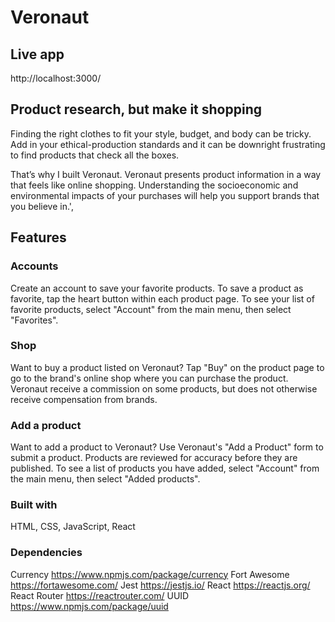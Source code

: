 # Veronaut

## Live app
http://localhost:3000/

## Product research, but make it shopping
Finding the right clothes to fit your style, budget, and body can be tricky.  Add in your ethical-production standards and it can be downright frustrating to find products that check all the boxes.  

That’s why I built Veronaut.  Veronaut presents product information in a way that feels like online shopping.  Understanding the socioeconomic and environmental impacts of your purchases will help you support brands that you believe in.',

## Features
### Accounts
Create an account to save your favorite products.  To save a product as favorite, tap the heart button within each product page.  To see your list of favorite products, select "Account" from the main menu, then select "Favorites".

### Shop
Want to buy a product listed on Veronaut?  Tap "Buy" on the product page to go to the brand's online shop where you can purchase the product.  Veronaut receive a commission on some products, but does not otherwise receive compensation from brands.

### Add a product
Want to add a product to Veronaut?  Use Veronaut's "Add a Product" form to submit a product.  Products are reviewed for accuracy before they are published.  To see a list of products you have added, select "Account" from the main menu, then select "Added products".

### Built with
HTML, CSS, JavaScript, React

### Dependencies
Currency https://www.npmjs.com/package/currency
Fort Awesome https://fortawesome.com/
Jest https://jestjs.io/
React https://reactjs.org/
React Router https://reactrouter.com/
UUID https://www.npmjs.com/package/uuid